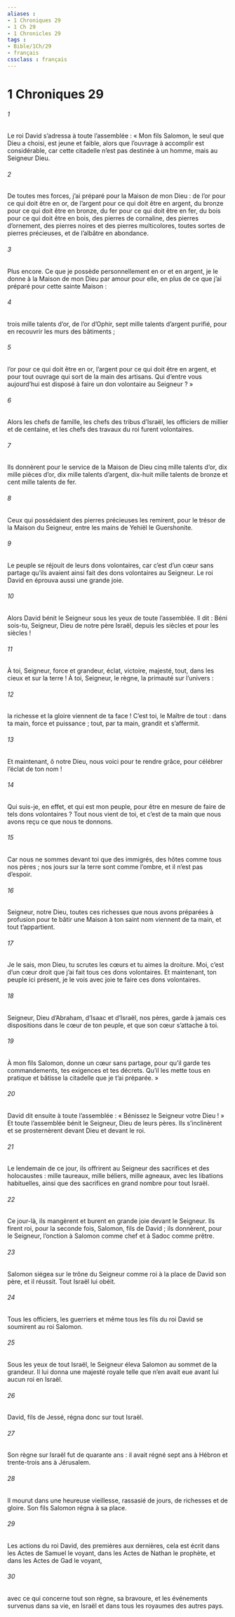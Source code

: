 ```yaml
---
aliases : 
- 1 Chroniques 29
- 1 Ch 29
- 1 Chronicles 29
tags : 
- Bible/1Ch/29
- français
cssclass : français
---
```


# 1 Chroniques 29

###### 1
Le roi David s’adressa à toute l’assemblée : « Mon fils Salomon, le seul que Dieu a choisi, est jeune et faible, alors que l’ouvrage à accomplir est considérable, car cette citadelle n’est pas destinée à un homme, mais au Seigneur Dieu.
###### 2
De toutes mes forces, j’ai préparé pour la Maison de mon Dieu : de l’or pour ce qui doit être en or, de l’argent pour ce qui doit être en argent, du bronze pour ce qui doit être en bronze, du fer pour ce qui doit être en fer, du bois pour ce qui doit être en bois, des pierres de cornaline, des pierres d’ornement, des pierres noires et des pierres multicolores, toutes sortes de pierres précieuses, et de l’albâtre en abondance.
###### 3
Plus encore. Ce que je possède personnellement en or et en argent, je le donne à la Maison de mon Dieu par amour pour elle, en plus de ce que j’ai préparé pour cette sainte Maison :
###### 4
trois mille talents d’or, de l’or d’Ophir, sept mille talents d’argent purifié, pour en recouvrir les murs des bâtiments ;
###### 5
l’or pour ce qui doit être en or, l’argent pour ce qui doit être en argent, et pour tout ouvrage qui sort de la main des artisans. Qui d’entre vous aujourd’hui est disposé à faire un don volontaire au Seigneur ? »
###### 6
Alors les chefs de famille, les chefs des tribus d’Israël, les officiers de millier et de centaine, et les chefs des travaux du roi furent volontaires.
###### 7
Ils donnèrent pour le service de la Maison de Dieu cinq mille talents d’or, dix mille pièces d’or, dix mille talents d’argent, dix-huit mille talents de bronze et cent mille talents de fer.
###### 8
Ceux qui possédaient des pierres précieuses les remirent, pour le trésor de la Maison du Seigneur, entre les mains de Yehiël le Guershonite.
###### 9
Le peuple se réjouit de leurs dons volontaires, car c’est d’un cœur sans partage qu’ils avaient ainsi fait des dons volontaires au Seigneur. Le roi David en éprouva aussi une grande joie.
###### 10
Alors David bénit le Seigneur sous les yeux de toute l’assemblée. Il dit :
Béni sois-tu, Seigneur,
Dieu de notre père Israël,
depuis les siècles et pour les siècles !
###### 11
À toi, Seigneur, force et grandeur,
éclat, victoire, majesté,
tout, dans les cieux et sur la terre !
À toi, Seigneur, le règne,
la primauté sur l’univers :
###### 12
la richesse et la gloire viennent de ta face !
C’est toi, le Maître de tout :
dans ta main, force et puissance ;
tout, par ta main, grandit et s’affermit.
###### 13
Et maintenant, ô notre Dieu,
nous voici pour te rendre grâce,
pour célébrer l’éclat de ton nom !
###### 14
Qui suis-je, en effet, et qui est mon peuple,
pour être en mesure de faire de tels dons volontaires ?
Tout nous vient de toi, et c’est de ta main
que nous avons reçu ce que nous te donnons.
###### 15
Car nous ne sommes devant toi que des immigrés,
des hôtes comme tous nos pères ;
nos jours sur la terre sont comme l’ombre,
et il n’est pas d’espoir.
###### 16
Seigneur, notre Dieu, toutes ces richesses
que nous avons préparées à profusion
pour te bâtir une Maison à ton saint nom
viennent de ta main, et tout t’appartient.
###### 17
Je le sais, mon Dieu, tu scrutes les cœurs
et tu aimes la droiture.
Moi, c’est d’un cœur droit
que j’ai fait tous ces dons volontaires.
Et maintenant, ton peuple ici présent,
je le vois avec joie
te faire ces dons volontaires.
###### 18
Seigneur, Dieu d’Abraham, d’Isaac et d’Israël, nos pères,
garde à jamais ces dispositions
dans le cœur de ton peuple,
et que son cœur s’attache à toi.
###### 19
À mon fils Salomon, donne un cœur sans partage,
pour qu’il garde tes commandements,
tes exigences et tes décrets.
Qu’il les mette tous en pratique
et bâtisse la citadelle que je t’ai préparée. »
###### 20
David dit ensuite à toute l’assemblée :
« Bénissez le Seigneur votre Dieu ! »
Et toute l’assemblée bénit le Seigneur, Dieu de leurs pères. Ils s’inclinèrent et se prosternèrent devant Dieu et devant le roi.
###### 21
Le lendemain de ce jour, ils offrirent au Seigneur des sacrifices et des holocaustes : mille taureaux, mille béliers, mille agneaux, avec les libations habituelles, ainsi que des sacrifices en grand nombre pour tout Israël.
###### 22
Ce jour-là, ils mangèrent et burent en grande joie devant le Seigneur. Ils firent roi, pour la seconde fois, Salomon, fils de David ; ils donnèrent, pour le Seigneur, l’onction à Salomon comme chef et à Sadoc comme prêtre.
###### 23
Salomon siégea sur le trône du Seigneur comme roi à la place de David son père, et il réussit. Tout Israël lui obéit.
###### 24
Tous les officiers, les guerriers et même tous les fils du roi David se soumirent au roi Salomon.
###### 25
Sous les yeux de tout Israël, le Seigneur éleva Salomon au sommet de la grandeur. Il lui donna une majesté royale telle que n’en avait eue avant lui aucun roi en Israël.
###### 26
David, fils de Jessé, régna donc sur tout Israël.
###### 27
Son règne sur Israël fut de quarante ans : il avait régné sept ans à Hébron et trente-trois ans à Jérusalem.
###### 28
Il mourut dans une heureuse vieillesse, rassasié de jours, de richesses et de gloire. Son fils Salomon régna à sa place.
###### 29
Les actions du roi David, des premières aux dernières,
cela est écrit dans les Actes de Samuel le voyant,
dans les Actes de Nathan le prophète,
et dans les Actes de Gad le voyant,
###### 30
avec ce qui concerne tout son règne,
sa bravoure, et les événements survenus dans sa vie, en Israël
et dans tous les royaumes des autres pays.
